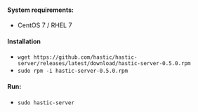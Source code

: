#### System requirements:
- CentOS 7 / RHEL 7

#### Installation 
- `wget https://github.com/hastic/hastic-server/releases/latest/download/hastic-server-0.5.0.rpm`
- `sudo rpm -i hastic-server-0.5.0.rpm`

#### Run:
- `sudo hastic-server`